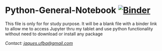 # Python-General-Notebook [![Binder](https://mybinder.org/badge_logo.svg)](https://mybinder.org/v2/gh/Jaquesd/Rascunho/master)


This file is only for for study purpose. It will be a blank file with a binder link to allow me to access Jupyter thru my tablet and use python functionality without need to download or install any package

*Contact: jaques.ufba@gmail.com*